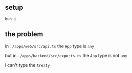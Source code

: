 ## setup

```sh
bun i
```

## the problem

in `./apps/web/src/api.ts` the `App` type is `any`

but in `./apps/backend/src/exports.ts` the `App` type is not `any`

i can't type the `treaty`
